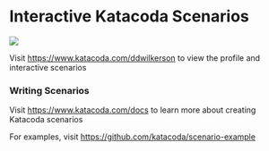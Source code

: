 # Interactive Katacoda Scenarios

[![](http://shields.katacoda.com/katacoda/ddwilkerson/count.svg)](https://www.katacoda.com/ddwilkerson "Get your profile on Katacoda.com")

Visit https://www.katacoda.com/ddwilkerson to view the profile and interactive scenarios

### Writing Scenarios
Visit https://www.katacoda.com/docs to learn more about creating Katacoda scenarios

For examples, visit https://github.com/katacoda/scenario-example
